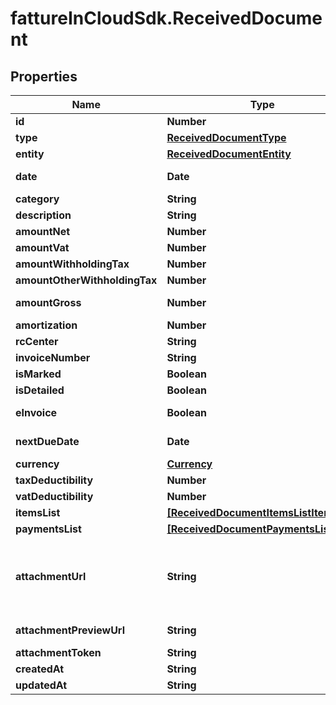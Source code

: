 # fattureInCloudSdk.ReceivedDocument

## Properties

Name | Type | Description | Notes
------------ | ------------- | ------------- | -------------
**id** | **Number** | Unique identifier of the document. | [optional] 
**type** | [**ReceivedDocumentType**](ReceivedDocumentType.md) |  | [optional] 
**entity** | [**ReceivedDocumentEntity**](ReceivedDocumentEntity.md) |  | [optional] 
**date** | **Date** | Date of the document [If not specified, today date is used]. | [optional] 
**category** | **String** | Document category. | [optional] 
**description** | **String** | Document description. | [optional] 
**amountNet** | **Number** | Total net amount. | [optional] 
**amountVat** | **Number** | Total vat amount. | [optional] 
**amountWithholdingTax** | **Number** | Withholding tax amount. | [optional] 
**amountOtherWithholdingTax** | **Number** | Other withholding tax amount. | [optional] 
**amountGross** | **Number** | [Read Only] Total gross amount. | [optional] [readonly] 
**amortization** | **Number** | Amortization value | [optional] 
**rcCenter** | **String** | Revenue center. | [optional] 
**invoiceNumber** | **String** | Invoice number | [optional] 
**isMarked** | **Boolean** |  | [optional] 
**isDetailed** | **Boolean** |  | [optional] 
**eInvoice** | **Boolean** | [Read Only] Indicates if this is an e-invoice. | [optional] 
**nextDueDate** | **Date** | [Read Only] Next due date. | [optional] [readonly] 
**currency** | [**Currency**](Currency.md) |  | [optional] 
**taxDeductibility** | **Number** | Tax deducibility percentage. | [optional] 
**vatDeductibility** | **Number** | Vat deducibility percentage. | [optional] 
**itemsList** | [**[ReceivedDocumentItemsListItem]**](ReceivedDocumentItemsListItem.md) |  | [optional] 
**paymentsList** | [**[ReceivedDocumentPaymentsListItem]**](ReceivedDocumentPaymentsListItem.md) |  | [optional] 
**attachmentUrl** | **String** | [Temporary] [Read Only]  Public url of the attached file. Authomatically set if a valid attachment token is passed via POST /received_documents or PUT /received_documents/{documentId}. | [optional] [readonly] 
**attachmentPreviewUrl** | **String** | [Temporary] [Read Only]  Attachment preview url. | [optional] [readonly] 
**attachmentToken** | **String** | Uploaded attachement token. | [optional] 
**createdAt** | **String** |  | [optional] 
**updatedAt** | **String** |  | [optional] 


